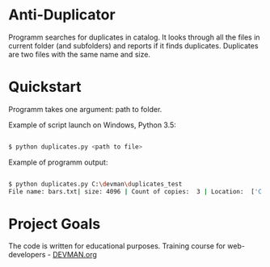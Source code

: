 # Anti-Duplicator

Programm searches for duplicates in catalog. It looks through all the files in current folder (and subfolders) and reports if it finds duplicates. Duplicates are two files with the same name and size.

# Quickstart

Programm takes one argument: path to folder.

Example of script launch on Windows, Python 3.5:

``` bash

$ python duplicates.py <path to file>

```

Example of programm output:

``` bash

$ python duplicates.py C:\devman\duplicates_test
File name: bars.txt| size: 4096 | Count of copies:  3 | Location:  ['C:\\devman\\duplicates_test', 'C:\\devman\\duplicates_test\\duplicates', 'C:\\devman\\duplicates_test\\duplicates\\duplicates2']

```


# Project Goals

The code is written for educational purposes. Training course for web-developers - [DEVMAN.org](https://devman.org)
